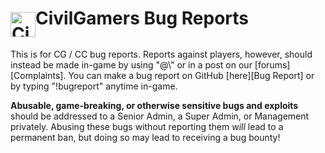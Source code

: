 <h1><img src="https://user-images.githubusercontent.com/46431715/66693895-e9d9ac00-ec7b-11e9-88f1-f67f242f04a8.png" alt="CivilGamers Logo" height="40px" align="middle">CivilGamers Bug Reports</h1>
This is for CG / CC bug reports. Reports against players, however, should instead be made in-game by using "@\<message\>" or in a post on our [forums][Complaints]. You can make a bug report on GitHub [here][Bug Report] or by typing "!bugreport" anytime in-game.

**Abusable, game-breaking, or otherwise sensitive bugs and exploits** should be addressed to a Senior Admin, a Super Admin, or Management privately. Abusing these bugs without reporting them *will* lead to a permanent ban, but doing so may lead to receiving a bug bounty!

<!-- Links -->
[Complaints]: https://www.civilgamers.com/forum/m/18343296/viewforum/3788723
[Bug Report]: ../../issues/new?assignees=&labels=bug&template=bug-report.md&title=Untitled+Bug+Report

[Website]: https://www.civilgamers.com/
[Forums]: https://www.civilgamers.com/forum/
[Discord]: https://discord.gg/ERHYg5X
[TeamSpeak]: ts3server://167.114.60.251/?port=9194&nickname=Web%20Guest
[Steam Group]: https://steamcommunity.com/groups/CivilGamers
[Twitter]: https://twitter.com/civilgamersrp/
